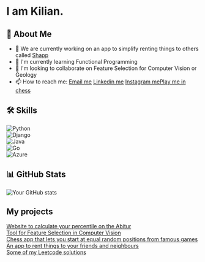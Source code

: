 # I am Kilian.

## 🚀 About Me
- 🔭 We are currently working on an app to simplify renting things to others called [Shapp](https://apps.apple.com/de/app/shapp-shapps-dir-einfach/id6472041604)
- 🌱 I'm currently learning Functional Programming
- 👯 I'm looking to collaborate on Feature Selection for Computer Vision or Geology
- 📫 How to reach me: [Email me](mailto:schulz.kilian@outlook.de)  [Linkedin me](https://www.linkedin.com/in/kilian-schulz-585948158/)   [Instagram me](https://www.instagram.com/gsusgristus/)[Play me in chess](https://lichess.org/@/UltimateG)  

## 🛠️ Skills
![Python](https://img.shields.io/badge/Python-3776AB?style=flat&logo=python&logoColor=white)  
![Django](https://img.shields.io/badge/Django-092E20?style=flat&logo=django&logoColor=white)  
![Java](https://img.shields.io/badge/Java-ED8B00?style=flat&logo=java&logoColor=white)  
![Go](https://img.shields.io/badge/Go-00ADD8?style=flat&logo=go&logoColor=white)  
![Azure](https://img.shields.io/badge/Azure-0089D6?style=flat&logo=microsoft-azure&logoColor=white)  

## 📊 GitHub Stats
![Your GitHub stats](https://github-readme-stats.vercel.app/api?username=SchulzKilian&show_icons=true&theme=radical)

## My projects
[Website to calculate your percentile on the Abitur](https://topwievielprozentistmeinabitur.de)  
[Tool for Feature Selection in Computer Vision](https://github.com/SchulzKilian/Machine-Teaching)  
[Chess app that lets you start at equal random positions from famous games](https://github.com/SchulzKilian/Chesster)  
[An app to rent things to your friends and neighbours](https://apps.apple.com/de/app/shapp-shapps-dir-einfach/id6472041604)  
[Some of my Leetcode solutions](https://github.com/SchulzKilian/LeetCode)  

